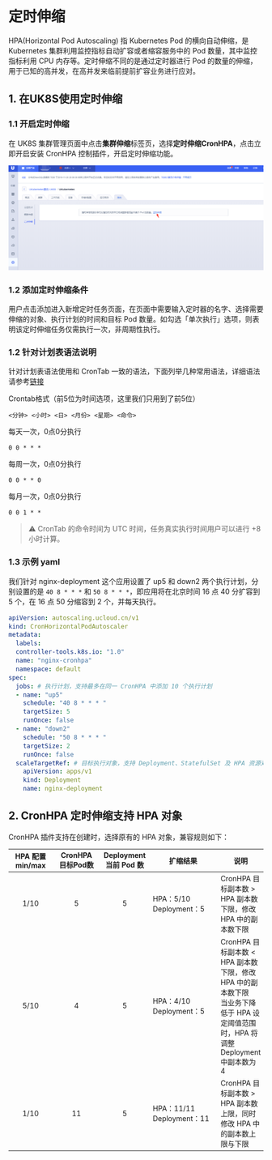 # 定时伸缩

HPA(Horizontal Pod Autoscaling) 指 Kubernetes Pod 的横向自动伸缩，是 Kubernetes 集群利用监控指标自动扩容或者缩容服务中的 Pod 数量，其中监控指标利用 CPU 内存等。定时伸缩不同的是通过定时器进行 Pod 的数量的伸缩，用于已知的高并发，在高并发来临前提前扩容业务进行应对。

## 1. 在UK8S使用定时伸缩

### 1.1 开启定时伸缩

在 UK8S 集群管理页面中点击**集群伸缩**标签页，选择**定时伸缩CronHPA**，点击立即开启安装 CronHPA 控制插件，开启定时伸缩功能。

![](/images/administercluster/autoscaling/opencronhpa.png)

### 1.2 添加定时伸缩条件

用户点击添加进入新增定时任务页面，在页面中需要输入定时器的名字、选择需要伸缩的对象、执行计划的时间和目标 Pod 数量。如勾选「单次执行」选项，则表明该定时伸缩任务仅需执行一次，非周期性执行。

### 1.2 针对计划表语法说明

针对计划表语法使用和 CronTab 一致的语法，下面列举几种常用语法，详细语法请参考[链接](https://wiki.archlinux.org/index.php/Cron_(%E7%AE%80%E4%BD%93%E4%B8%AD%E6%96%87)#Crontab_%E6%A0%BC%E5%BC%8F)

Crontab格式（前5位为时间选项，这里我们只用到了前5位）

```
<分钟> <小时> <日> <月份> <星期> <命令>
```

每天一次，0点0分执行

```
0 0 * * *
```

每周一次，0点0分执行

```
0 0 * * 0
```

每月一次，0点0分执行

```
0 0 1 * *
```

> ⚠️ CronTab 的命令时间为 UTC 时间，任务真实执行时间用户可以进行 +8 小时计算。

### 1.3 示例 yaml

我们针对 nginx-deployment 这个应用设置了 up5 和 down2 两个执行计划，分别设置的是 `40 8 * * *` 和 `50 8 * * *`，即应用将在北京时间 16 点 40 分扩容到 5 个，在 16 点 50 分缩容到 2 个，并每天执行。

```yaml
apiVersion: autoscaling.ucloud.cn/v1
kind: CronHorizontalPodAutoscaler
metadata:
  labels:
  controller-tools.k8s.io: "1.0"
  name: "nginx-cronhpa"
  namespace: default
spec:
  jobs: # 执行计划，支持最多在同一 CronHPA 中添加 10 个执行计划
  - name: "up5"
    schedule: "40 8 * * * "
    targetSize: 5
    runOnce: false
  - name: "down2"
    schedule: "50 8 * * * "
    targetSize: 2
    runOnce: false 
  scaleTargetRef: # 目标执行对象，支持 Deployment、StatefulSet 及 HPA 资源对象
    apiVersion: apps/v1
    kind: Deployment
    name: nginx-deployment
```

## 2. CronHPA 定时伸缩支持 HPA 对象

CronHPA 插件支持在创建时，选择原有的 HPA 对象，兼容规则如下：

| HPA 配置<br>min/max| CronHPA<br>目标Pod数 | Deployment<br>当前 Pod 数 | 扩缩结果 | 说明 |
|:-----:|:-----:|:-----:|-----|-----|
|<div style="width:55pt">1/10</div>|<div style="width:60pt">5</div>|5|<div style="width:90pt">HPA：5/10<br>Deployment：5</div>|CronHPA 目标副本数 > HPA 副本数下限，修改 HPA 中的副本数下限|
|5/10|4|5|HPA：4/10<br>Deployment：5|CronHPA 目标副本数 < HPA 副本数下限，修改 HPA 中的副本数下限<br>当业务下降低于 HPA 设定阈值范围时，HPA 将调整 Deployment 中副本数为 4|
|1/10|11|5|HPA：11/11<br>Deployment：11|CronHPA 目标副本数 > HPA 副本数上限，同时修改 HPA 中的副本数上限与下限|

